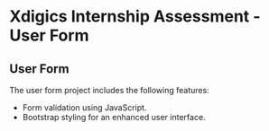 # Xdigics Internship Assessment - User Form
## User Form

The user form project includes the following features:

- Form validation using JavaScript.
- Bootstrap styling for an enhanced user interface.
